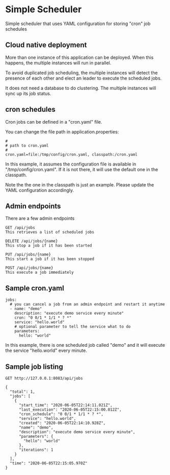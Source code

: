 # Simple Scheduler

Simple scheduler that uses YAML configuration for storing "cron" job schedules

## Cloud native deployment

More than one instance of this application can be deployed.
When this happens, the multiple instances will run in parallel.

To avoid duplicated job scheduling, the multiple instances will detect the presence of each other
and elect an leader to execute the scheduled jobs.

It does not need a database to do clustering. The multiple instances will sync up its job status.

## cron schedules

Cron jobs can be defined in a "cron.yaml" file.

You can change the file path in application.properties:
```
#
# path to cron.yaml
#
cron.yaml=file:/tmp/config/cron.yaml, classpath:/cron.yaml
```
In this example, it assumes the configuration file is available in "/tmp/config/cron.yaml".
If it is not there, it will use the default one in the classpath.

Note the the one in the classpath is just an example. Please update the YAML configuration accordingly.

## Admin endpoints

There are a few admin endpoints
```
GET /api/jobs
This retrieves a list of scheduled jobs

DELETE /api/jobs/{name}
This stop a job if it has been started

PUT /api/jobs/{name}
This start a job if it has been stopped

POST /api/jobs/{name}
This execute a job immediately

```

## Sample cron.yaml

```
jobs:
  # you can cancel a job from an admin endpoint and restart it anytime
  - name: "demo"
    description: "execute demo service every minute"
    cron: "0 0/1 * 1/1 * ? *"
    service: "hello.world"
    # optional parameter to tell the service what to do
    parameters:
      hello: "world"
```
In this example, there is one scheduled job called "demo" and it will execute the service "hello.world" every minute.

## Sample job listing

```
GET http://127.0.0.1:8083/api/jobs

{
  "total": 1,
  "jobs": [
    {
      "start_time": "2020-06-05T22:14:11.021Z",
      "last_execution": "2020-06-05T22:15:00.012Z",
      "cron_schedule": "0 0/1 * 1/1 * ? *",
      "service": "hello.world",
      "created": "2020-06-05T22:14:10.928Z",
      "name": "demo",
      "description": "execute demo service every minute",
      "parameters": {
        "hello": "world"
      },
      "iterations": 1
    }
  ],
  "time": "2020-06-05T22:15:05.970Z"
}
```